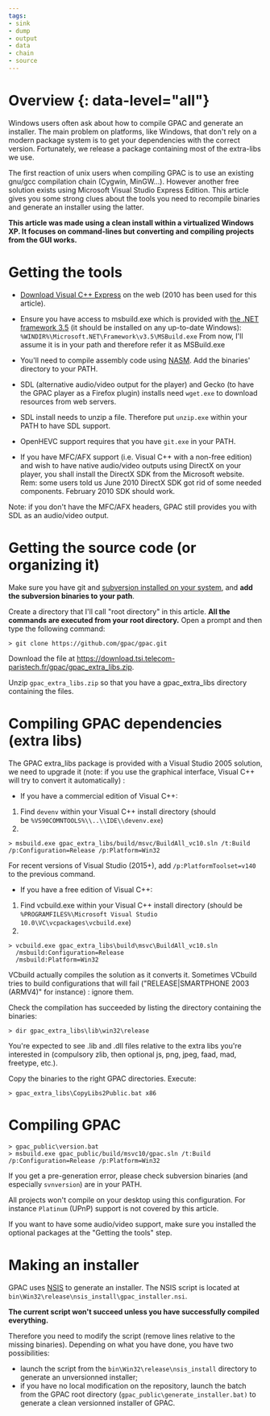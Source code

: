 ```yaml
---
tags:
- sink
- dump
- output
- data
- chain
- source
---
```



# Overview {: data-level="all"}

Windows users often ask about how to compile GPAC and generate an installer. The main problem on platforms, like Windows, that don't rely on a modern package system is to get your dependencies with the correct version. Fortunately, we release a package containing most of the extra-libs we use.

The first reaction of unix users when compiling GPAC is to use an existing gnu/gcc compilation chain (Cygwin, MinGW...). However another free solution exists using Microsoft Visual Studio Express Edition. This article gives you some strong clues about the tools you need to recompile binaries and generate an installer using the latter.

**This article was made using a clean install within a virtualized Windows XP. It focuses on command-lines but converting and compiling projects from the GUI works.**

# Getting the tools

*   [Download Visual C++ Express](http://www.microsoft.com/express/Downloads/) on the web (2010 has been used for this article).
*   Ensure you have access to msbuild.exe which is provided with [the .NET framework 3.5](http://www.microsoft.com/downloads/en/details.aspx?FamilyId=333325fd-ae52-4e35-b531-508d977d32a6&displaylang=en) (it should be installed on any up-to-date Windows): `%WINDIR%\Microsoft.NET\Framework\v3.5\MSBuild.exe`
From now, I'll assume it is in your path and therefore refer it as MSBuild.exe
*   You'll need to compile assembly code using [NASM](http://www.nasm.us/). Add the binaries' directory to your PATH.
*   SDL (alternative audio/video output for the player) and Gecko (to have the GPAC player as a Firefox plugin) installs need `wget.exe` to download resources from web servers.
*   SDL install needs to unzip a file. Therefore put `unzip.exe` within your PATH to have SDL support.
*   OpenHEVC support requires that you have `git.exe` in your PATH.

*   If you have MFC/AFX support (i.e. Visual C++ with a non-free edition) and wish to have native audio/video outputs using DirectX on your player, you shall install the DirectX SDK from the Microsoft website.
Rem: some users told us June 2010 DirectX SDK got rid of some needed components. February 2010 SDK should work.

Note: if you don't have the MFC/AFX headers, GPAC still provides you with SDL as an audio/video output.

# Getting the source code (or organizing it)

Make sure you have git and [subversion installed on your system](http://subversion.apache.org/), and **add the subversion binaries to your path**.

Create a directory that I'll call "root directory" in this article. **All the commands are executed from your root directory.** Open a prompt and then type the following command:

```
> git clone https://github.com/gpac/gpac.git
```

Download the file at <https://download.tsi.telecom-paristech.fr/gpac/gpac_extra_libs.zip>.

Unzip `gpac_extra_libs.zip` so that you have a gpac\_extra\_libs directory containing the files.

# Compiling GPAC dependencies (extra libs)

The GPAC extra\_libs package is provided with a Visual Studio 2005 solution, we need to upgrade it (note: if you use the graphical interface, Visual C++ will try to convert it automatically) :

*   If you have a commercial edition of Visual C++:

1.  Find `devenv` within your Visual C++ install directory (should be `%VS90COMNTOOLS%\\..\\IDE\\devenv.exe`)
2.  
```
> msbuild.exe gpac_extra_libs/build/msvc/BuildAll_vc10.sln /t:Build  /p:Configuration=Release /p:Platform=Win32
```
    
For recent versions of Visual Studio (2015+), add `/p:PlatformToolset=v140` to the previous command.

*   If you have a free edition of Visual C++:

1.  Find vcbuild.exe within your Visual C++ install directory (should be `%PROGRAMFILES%\Microsoft Visual Studio 10.0\VC\vcpackages\vcbuild.exe`)
2.  
```
> vcbuild.exe gpac_extra_libs\build\msvc\BuildAll_vc10.sln
  /msbuild:Configuration=Release
  /msbuild:Platform=Win32
```
    

VCbuild actually compiles the solution as it converts it. Sometimes VCbuild tries to build configurations that will fail ("RELEASE|SMARTPHONE 2003 (ARMV4)" for instance) : ignore them.

Check the compilation has succeeded by listing the directory containing the binaries:

```
> dir gpac_extra_libs\lib\win32\release
```
    
You're expected to see .lib and .dll files relative to the extra libs you're interested in (compulsory zlib, then optional js, png, jpeg, faad, mad, freetype, etc.).

Copy the binaries to the right GPAC directories. Execute:


```
> gpac_extra_libs\CopyLibs2Public.bat x86
```
    

# Compiling GPAC


```
> gpac_public\version.bat
> msbuild.exe gpac_public/build/msvc10/gpac.sln /t:Build /p:Configuration=Release /p:Platform=Win32
```
    

If you get a pre-generation error, please check subversion binaries (and especially `svnversion`) are in your PATH.

All projects won't compile on your desktop using this configuration. For instance `Platinum` (UPnP) support is not covered by this article.

If you want to have some audio/video support, make sure you installed the optional packages at the "Getting the tools" step.

# Making an installer

GPAC uses [NSIS](http://nsis.sourceforge.net) to generate an installer. The NSIS script is located at `bin\Win32\release\nsis_install\gpac_installer.nsi`.

**The current script won't succeed unless you have successfully compiled everything.**

Therefore you need to modify the script (remove lines relative to the missing binaries). Depending on what you have done, you have two possibilities:

*   launch the script from the `bin\Win32\release\nsis_install` directory to generate an unversionned installer;
*   if you have no local modification on the repository, launch the batch from the GPAC root directory (`gpac_public\generate_installer.bat)` to generate a clean versionned installer of GPAC.

